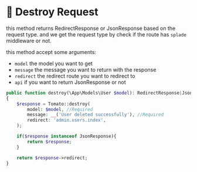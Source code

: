 # 🔁 Destroy Request

this method returns RedirectResponse or JsonResponse based on the request type. and we get the request type by check if the route has `splade` middleware or not.

this method accept some arguments:

* `model` the model you want to get
* `message` the message you want to return with the response
* `redirect` the redirect route you want to redirect to
* `api` if you want to return JsonResponse or not

```php
public function destroy(\App\Models\User $model): RedirectResponse|JsonResponse
{
    $response = Tomato::destroy(
        model: $model, //Required
        message: __('User deleted successfully'), //Required
        redirect: 'admin.users.index',
    );

    if($response instanceof JsonResponse){
        return $response;
    }

    return $response->redirect;
}
```
